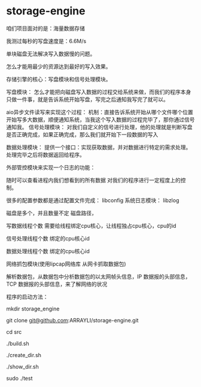 # storage-engine
咱们项目面对的是：海量数据存储

我测过每秒的写盘速度是：6.6M/s

单块磁盘无法解决写入数据慢的问题。

怎么才能用最少的资源达到最好的写入效果。

存储引擎的核心：写盘模块和信号处理模块。

写盘模块：
怎么才能把向磁盘写入数据的过程交给系统来做，而我们的程序本身只做一件事，就是告诉系统开始写盘，写完之后通知我写完了就可以。

aio异步文件读写来实现这个过程：
机制：直接告诉系统开始从哪个文件哪个位置开始写多大数据，顺便通知系统，当我这个写入数据的过程完毕了，那你通过信号通知我。
信号处理模块：
对我们自定义的信号进行处理，他的处理就是判断写盘是否正确完成，如果正确完成，那么我们就开始下一段数据的写入

数据处理模块：
提供一个接口：实现获取数据，并对数据进行特定的需求处理。处理完毕之后将数据返回给程序。

外部管控模块来实现一个日志的功能：

随时可以查看进程内我们想看到的所有数据
对我们的程序进行一定程度上的控制。

很多的配置参数都是通过配置文件完成：
libconfig
系统日志模块：
libzlog


磁盘是多个，并且数量不定
磁盘路径，

写数据线程个数
需要给线程绑定cpu核心，让线程独占cpu核心，cpu的id

信号处理线程个数
绑定的cpu核心id

数据处理线程个数
绑定的cpu核心id

网络抓包模块(使用lipcap网络库 从网卡抓取数据包)

解析数据包，从数据包中分析数据包的以太网帧头信息，IP 数据报的头部信息，TCP 数据报的头部信息，来了解网络的状况


程序的启动方法：

mkdir storage_engine

git clone git@github.com:ARRAYLI/storage-engine.git

cd src 

./build.sh

./create_dir.sh

./show_dir.sh

sudo ./test

